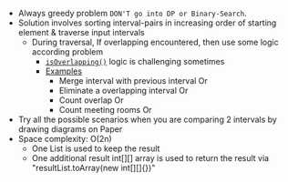 - Always greedy problem `DON'T go into DP or Binary-Search`.
- Solution involves sorting interval-pairs in increasing order of starting element & traverse input intervals  
  - During traversal, If overlapping encountered, then use some logic according problem
    - <u>`isOverlapping()`</u> logic is challenging sometimes 
    - [Examples](./Leetcode/src/main/java/year2k21/common/pattern/interval)
      - Merge interval with previous interval Or
      - Eliminate a overlapping interval Or 
      - Count overlap Or
      - Count meeting rooms Or
- Try all the possible scenarios when you are comparing 2 intervals by drawing diagrams on Paper
- Space complexity: O(2n)
  - One List is used to keep the result
  - One additional result int[][] array is used to return the result via "resultList.toArray(new int[][]{})"

